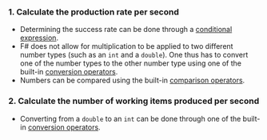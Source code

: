 ### 1. Calculate the production rate per second

- Determining the success rate can be done through a [conditional expression][conditional-expression].
- F# does not allow for multiplication to be applied to two different number types (such as an `int` and a `double`). One thus has to convert one of the number types to the other number type using one of the built-in [conversion operators][conversion-operators].
- Numbers can be compared using the built-in [comparison operators][comparison-operators].

### 2. Calculate the number of working items produced per second

- Converting from a `double` to an `int` can be done through one of the built-in [conversion operators][conversion-operators].

[conditional-expression]: https://docs.microsoft.com/en-us/dotnet/fsharp/language-reference/conditional-expressions-if-then-else
[conversion-operators]: https://docs.microsoft.com/en-us/dotnet/fsharp/language-reference/casting-and-conversions#arithmetic-types
[comparison-operators]: https://docs.microsoft.com/en-us/dotnet/fsharp/language-reference/symbol-and-operator-reference/arithmetic-operators#summary-of-binary-comparison-operators
